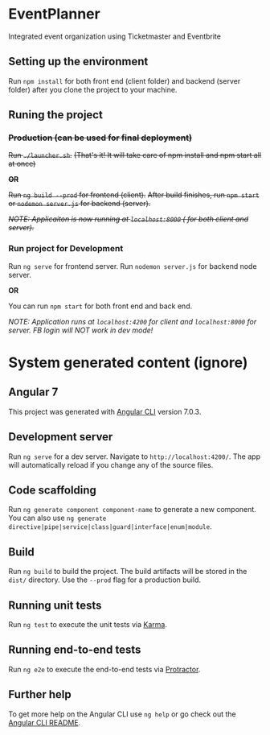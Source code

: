 # EventPlanner
Integrated event organization using Ticketmaster and Eventbrite


## Setting up the environment

Run `npm install` for both front end (client folder) and backend (server folder) after you clone the project to your machine.

## Runing the project

### ~~Production (can be used for final deployment)~~
~~Run `./launcher.sh`.~~
~~(That's it! It will take care of npm install and npm start all at once)~~

**~~OR~~**

~~Run `ng build --prod` for frontend (client).~~
~~After build finishes, run `npm start` or `nodemon server.js` for backend (server).~~

~~*NOTE: Applicaiton is now running at `localhost:8000` ( for both client and server).*~~

### Run project for Development
Run `ng serve` for frontend server.
Run `nodemon server.js` for backend node server.

**OR**

You can run `npm start` for both front end and back end.

*NOTE: Application runs at `localhost:4200` for client and `localhost:8000` for server.*
*FB login will NOT work in dev mode!*

# System generated content (ignore)
## Angular 7

This project was generated with [Angular CLI](https://github.com/angular/angular-cli) version 7.0.3.

## Development server

Run `ng serve` for a dev server. Navigate to `http://localhost:4200/`. The app will automatically reload if you change any of the source files.

## Code scaffolding

Run `ng generate component component-name` to generate a new component. You can also use `ng generate directive|pipe|service|class|guard|interface|enum|module`.

## Build

Run `ng build` to build the project. The build artifacts will be stored in the `dist/` directory. Use the `--prod` flag for a production build.

## Running unit tests

Run `ng test` to execute the unit tests via [Karma](https://karma-runner.github.io).

## Running end-to-end tests

Run `ng e2e` to execute the end-to-end tests via [Protractor](http://www.protractortest.org/).

## Further help

To get more help on the Angular CLI use `ng help` or go check out the [Angular CLI README](https://github.com/angular/angular-cli/blob/master/README.md).
